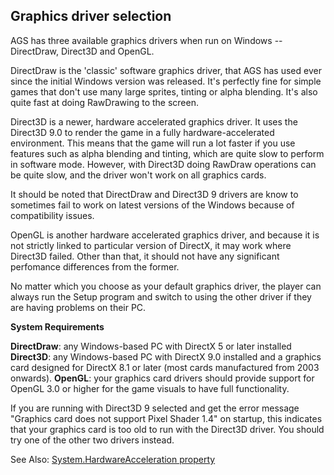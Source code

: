 Graphics driver selection
-------------------------

AGS has three available graphics drivers when run on Windows --
DirectDraw, Direct3D and OpenGL.

DirectDraw is the 'classic' software graphics driver, that AGS has used
ever since the initial Windows version was released. It's perfectly fine
for simple games that don't use many large sprites, tinting or alpha
blending. It's also quite fast at doing RawDrawing to the screen.

Direct3D is a newer, hardware accelerated graphics driver. It uses the
Direct3D 9.0 to render the game in a fully hardware-accelerated
environment. This means that the game will run a lot faster if you use
features such as alpha blending and tinting, which are quite slow to
perform in software mode. However, with Direct3D doing RawDraw
operations can be quite slow, and the driver won't work on all graphics
cards.

It should be noted that DirectDraw and Direct3D 9 drivers are know to
sometimes fail to work on latest versions of the Windows because of
compatibility issues.

OpenGL is another hardware accelerated graphics driver, and because it
is not strictly linked to particular version of DirectX, it may work
where Direct3D failed. Other than that, it should not have any
significant perfomance differences from the former.

No matter which you choose as your default graphics driver, the player
can always run the Setup program and switch to using the other driver if
they are having problems on their PC.

**System Requirements**

**DirectDraw**: any Windows-based PC with DirectX 5 or later installed\
**Direct3D**: any Windows-based PC with DirectX 9.0 installed and a
graphics card designed for DirectX 8.1 or later (most cards manufactured
from 2003 onwards). **OpenGL**: your graphics card drivers should
provide support for OpenGL 3.0 or higher for the game visuals to have
full functionality.

If you are running with Direct3D 9 selected and get the error message
"Graphics card does not support Pixel Shader 1.4" on startup, this
indicates that your graphics card is too old to run with the Direct3D
driver. You should try one of the other two drivers instead.

See Also: [System.HardwareAcceleration
property](ags77#System.HardwareAcceleration)
